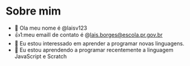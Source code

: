 # Sobre mim
- 👋 Ola meu nome é @laisv123
- 👍1:meu emaill de contato é @lais.borges@escola.pr.gov.br
- 👀 Eu estou interessado em aprender a programar novas linguagens.
- 🌱 Eu estou aprendendo a programar recentemente a linguagem JavaScript e Scratch
